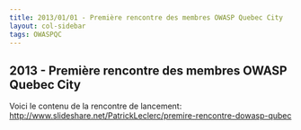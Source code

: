 ```yaml
---
title: 2013/01/01 - Première rencontre des membres OWASP Quebec City
layout: col-sidebar
tags: OWASPQC
---
```


## 2013 - Première rencontre des membres OWASP Quebec City

Voici le contenu de la rencontre de lancement:
<http://www.slideshare.net/PatrickLeclerc/premire-rencontre-dowasp-qubec>